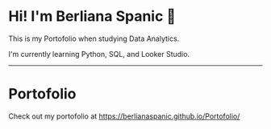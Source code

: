 # **Hi! I'm Berliana Spanic** &#128075;

This is my Portofolio when studying Data Analytics.

I'm currently learning Python, SQL, and Looker Studio.

***
# Portofolio
Check out my portofolio at https://berlianaspanic.github.io/Portofolio/
